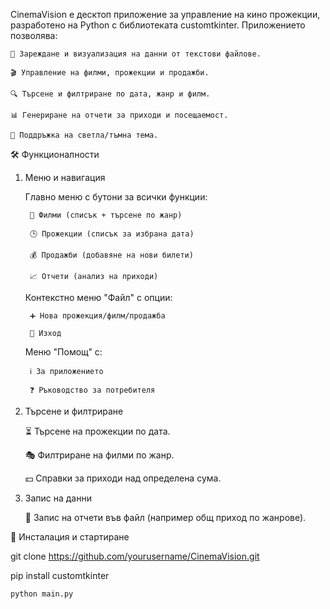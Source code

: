 CinemaVision е десктоп приложение за управление на кино прожекции, разработено на Python с библиотеката customtkinter. Приложението позволява:

    📂 Зареждане и визуализация на данни от текстови файлове.

    🎬 Управление на филми, прожекции и продажби.

    🔍 Търсене и филтриране по дата, жанр и филм.

    📊 Генериране на отчети за приходи и посещаемост.

    🌙 Поддръжка на светла/тъмна тема.

🛠 Функционалности
1. Меню и навигация

    Главно меню с бутони за всички функции:

        🎥 Филми (списък + търсене по жанр)

        🕒 Прожекции (списък за избрана дата)

        💰 Продажби (добавяне на нови билети)

        📈 Отчети (анализ на приходи)

    Контекстно меню "Файл" с опции:

        ➕ Нова прожекция/филм/продажба

        🚪 Изход

    Меню "Помощ" с:

        ℹ️ За приложението

        ❓ Ръководство за потребителя


2. Търсене и филтриране

    ⏳ Търсене на прожекции по дата.

    🎭 Филтриране на филми по жанр.

    💵 Справки за приходи над определена сума.

3. Запис на данни

    💾 Запис на отчети във файл (например общ приход по жанрове).



📌 Инсталация и стартиране

git clone https://github.com/yourusername/CinemaVision.git  

pip install customtkinter  

    python main.py 

